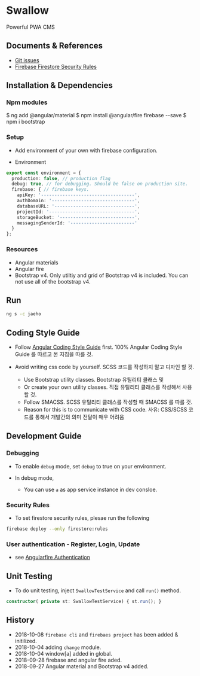 # Swallow

Powerful PWA CMS

## Documents & References

* [Git issues](https://github.com/thruthesky/swallow#issue-sh-boards?repos=swallow)
* [Firebase Firestore Security Rules](https://firebase.google.com/docs/firestore/security/get-started)

## Installation & Dependencies

### Npm modules

$ ng add @angular/material
$ npm install @angular/fire firebase --save
$ npm i bootstrap

### Setup

* Add environment of your own with firebase configuration.

* Environment

```` typescript
export const environment = {
  production: false, // production flag
  debug: true, // for debugging. Should be false on production site.
  firebase: { // firebase keys.
    apiKey: '-----------------------------------',
    authDomain: '-------------------------------',
    databaseURL: '------------------------------',
    projectId: '--------------------------------',
    storageBucket: '----------------------------',
    messagingSenderId: '------------------------'
  }
};
````

### Resources

* Angular materials
* Angular fire
* Bootstrap v4. Only utiltiy and grid of Bootstrap v4 is included. You can not use all of the bootstrap v4.

## Run

```` sh
ng s -c jaeho
````

## Coding Style Guide

* Follow [Angular Coding Style Guide](https://angular.io/guide/styleguide) first.
  100% Angular Coding Style Guide 를 따르고 본 지침을 따를 것.

* Avoid writing css code by yourself. SCSS 코드를 작성하지 말고 디자인 할 것.
  * Use Bootstrap utility classes. Bootstrap 유틸리티 클래스 및
  * Or create your own utility classes. 직접 유틸리티 클래스를 작성해서 사용 할 것.
  * Follow SMACSS. SCSS 유틸리티 클래스를 작성할 때 SMACSS 를 따를 것.
  * Reason for this is to communicate with CSS code. 사유: CSS/SCSS 코드를 통해서 개발간의 의미 전달이 매우 어려움

## Development Guide

### Debugging

* To enable `debug` mode, set `debug` to true on your environment.

* In debug mode,
  * You can use `a` as app service instance in dev consloe.

### Security Rules

* To set firestore security rules, plesae run the following

```` sh
firebase deploy --only firestore:rules
````

### User authentication - Register, Login, Update

* see [Angularfire Authentication](https://github.com/angular/angularfire2/blob/master/docs/auth/getting-started.md#5-getting-started-with-firebase-authentication)

## Unit Testing

* To do unit testing, inject `SwallowTestService` and call `run()` method.

```` typescript
constructor( private st: SwallowTestService) { st.run(); }
````

## History

* 2018-10-08 `firebase cli` and `firebaes project` has been added & initilized.
* 2018-10-04 adding `change` module.
* 2018-10-04 window[a] added in global.
* 2018-09-28 firebase and angular fire aded.
* 2018-09-27 Angular material and Bootstrap v4 added.